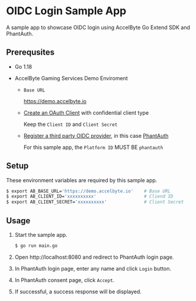 # OIDC Login Sample App

A sample app to showcase OIDC login using AccelByte Go Extend SDK and PhantAuth.

## Prerequsites

* Go 1.18

* AccelByte Gaming Services Demo Enviroment

   * `Base URL`

     https://demo.accelbyte.io

   * [Create an OAuth Client](https://docs.accelbyte.io/guides/access/iam-client.html) with confidential client type

     Keep the `Client ID` and `Client Secret`

   * [Register a third party OIDC provider](https://docs.accelbyte.io/guides/access/3rd-party-platform-integration.html#openid-connect), in this case [PhantAuth](https://phantauth.net/)

     For this sample app, the `Platform ID` MUST BE `phantauth`

## Setup

These environment variables are required by this sample app.

```bash
$ export AB_BASE_URL='https://demo.accelbyte.io'    # Base URL
$ export AB_CLIENT_ID='xxxxxxxxxx'                  # Cliend ID
$ export AB_CLIENT_SECRET='xxxxxxxxxx'              # Client Secret
```

## Usage

1. Start the sample app.

    ```bash
    $ go run main.go
    ```

2. Open http://localhost:8080 and redirect to PhantAuth login page.

3. In PhantAuth login page, enter any name and click `Login` button.

4. In PhantAuth consent page, click `Accept`.

5. If successful, a success response will be displayed.

